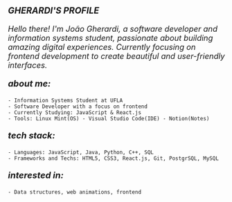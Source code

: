 <p style="font-size: 20px ;"> <b><i> GHERARDI'S PROFILE</i> </b></p>

<p align="left" style="font-size: 18px;"><i>Hello there! I'm João Gherardi, a software developer and information systems student, passionate about building amazing digital experiences. Currently focusing on frontend development to create beautiful and user-friendly interfaces.</i></p>


<p style="font-size: 20px ;"> <b><i> about me:</i> </b></p>

    - Information Systems Student at UFLA
    - Software Developer with a focus on frontend
    - Currently Studying: JavaScript & React.js
    - Tools: Linux Mint(OS) - Visual Studio Code(IDE) - Notion(Notes)



<p style="font-size: 20px ;"> <b><i> tech stack:</i> </b></p>

    - Languages: JavaScript, Java, Python, C++, SQL
    - Frameworks and Techs: HTML5, CSS3, React.js, Git, PostgrSQL, MySQL

<p style="font-size: 20px ;"> <b><i> interested in:</i> </b></p>

    - Data structures, web animations, frontend
    
